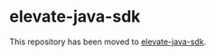 # elevate-java-sdk

This repository has been moved to [elevate-java-sdk](https://github.com/Adlibsoftware/elevate-java-sdk).
